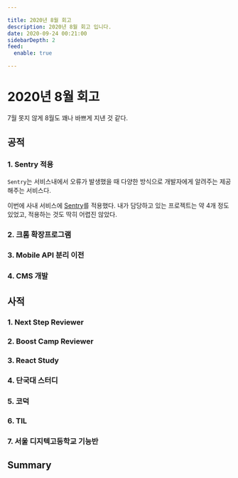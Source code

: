 ```yaml
---

title: 2020년 8월 회고
description: 2020년 8월 회고 입니다.
date: 2020-09-24 00:21:00
sidebarDepth: 2
feed:
  enable: true

---
```


# 2020년 8월 회고

7월 못지 않게 8월도 꽤나 바쁘게 지낸 것 같다.

## 공적

### 1. Sentry 적용

`Sentry`는 서비스내에서 오류가 발생했을 때 다양한 방식으로 개발자에게 알려주는 제공해주는 서비스다.

이번에 사내 서비스에 [Sentry](https://sentry.io/welcome/)를 적용했다.
내가 담당하고 있는 프로젝트는 약 4개 정도 있었고, 적용하는 것도 딱히 어렵진 않았다.

### 2. 크롬 확장프로그램

### 3. Mobile API 분리 이전

### 4. CMS 개발

## 사적

### 1. Next Step Reviewer

### 2. Boost Camp Reviewer

### 3. React Study

### 4. 단국대 스터디

### 5. 코덕

### 6. TIL

### 7. 서울 디지텍고등학교 기능반

## Summary